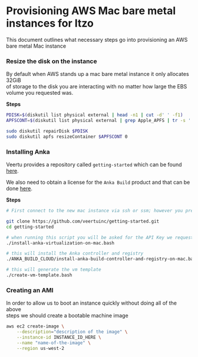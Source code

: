 # Provisioning AWS Mac bare metal instances for Itzo

This document outlines what necessary steps go into provisioning an AWS bare metal Mac instance

### Resize the disk on the instance

By default when AWS stands up a mac bare metal instance it only allocates 32GiB \
of storage to the disk you are interacting with no matter how large the EBS volume 
you requested was.

**Steps**

```bash
PDISK=$(diskutil list physical external | head -n1 | cut -d' ' -f1)
APFSCONT=$(diskutil list physical external | grep Apple_APFS | tr -s ' ' | cut -d' ' -f8)

sudo diskutil repairDisk $PDISK
sudo diskutil apfs resizeContainer $APFSCONT 0
```

### Installing Anka

Veertu provides a repository called `getting-started` which can be found [here](https://github.com/veertuinc/getting-started).

We also need to obtain a license for the `Anka Build` product and that can be done [here](https://veertu.com/getting-started-anka-trials/).

**Steps**

```bash
# First connect to the new mac instance via ssh or ssm; however you prefer

git clone https://github.com/veertuinc/getting-started.git
cd getting-started

# when running this script you will be asked for the API Key we requested for Anka Build
./install-anka-virtualization-on-mac.bash

# this will install the Anka controller and registry
./ANKA_BUILD_CLOUD/install-anka-build-controller-and-registry-on-mac.bash

# this will generate the vm template
./create-vm-template.bash
```

### Creating an AMI

In order to allow us to boot an instance quickly without doing all of the above \
steps we should create a bootable machine image

```bash
aws ec2 create-image \
    --description="description of the image" \
    --instance-id INSTANCE_ID_HERE \
    --name "name-of-the-image" \
    --region us-west-2
```
